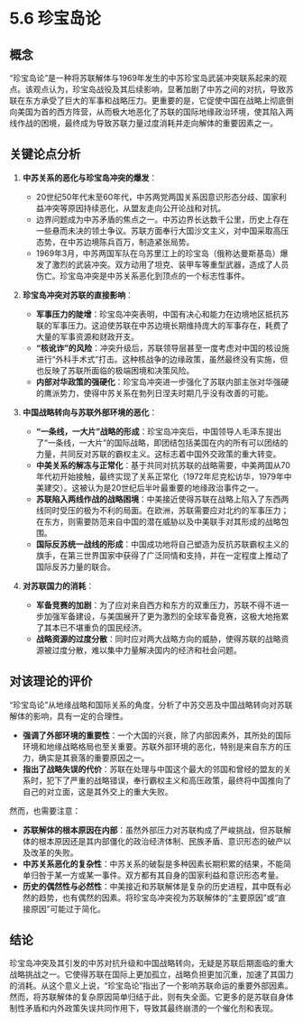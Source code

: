 # 5.6 珍宝岛论

## 概念

“珍宝岛论”是一种将苏联解体与1969年发生的中苏珍宝岛武装冲突联系起来的观点。该观点认为，珍宝岛战役及其后续影响，显著加剧了中苏之间的对抗，导致苏联在东方承受了巨大的军事和战略压力。更重要的是，它促使中国在战略上彻底倒向美国为首的西方阵营，从而极大地恶化了苏联的国际地缘政治环境，使其陷入两线作战的困境，最终成为导致苏联力量过度消耗并走向解体的重要因素之一。

## 关键论点分析

1.  **中苏关系的恶化与珍宝岛冲突的爆发**：
    *   20世纪50年代末至60年代，中苏两党两国关系因意识形态分歧、国家利益冲突等原因持续恶化，从盟友走向公开论战和对抗。
    *   边界问题成为中苏矛盾的焦点之一。中苏边界长达数千公里，历史上存在一些悬而未决的领土争议。苏联方面奉行大国沙文主义，对中国采取高压态势，在中苏边境陈兵百万，制造紧张局势。
    *   1969年3月，中苏两国军队在乌苏里江上的珍宝岛（俄称达曼斯基岛）爆发了激烈的武装冲突。双方动用了坦克、装甲车等重型武器，造成了人员伤亡。珍宝岛冲突是中苏关系恶化到顶点的一个标志性事件。

2.  **珍宝岛冲突对苏联的直接影响**：
    *   **军事压力的陡增**：珍宝岛冲突表明，中国有决心和能力在边境地区抵抗苏联的军事压力。这迫使苏联在中苏边境长期维持庞大的军事存在，耗费了大量的军事资源和财政开支。
    *   **“核讹诈”的风险**：冲突升级后，苏联领导层甚至一度考虑对中国的核设施进行“外科手术式”打击。这种核战争的边缘政策，虽然最终没有实施，但也反映了苏联所面临的极端困境和决策风险。
    *   **内部对华政策的强硬化**：珍宝岛冲突进一步强化了苏联内部主张对华强硬的鹰派势力，使得中苏关系在勃列日涅夫时期几乎没有改善的可能。

3.  **中国战略转向与苏联外部环境的恶化**：
    *   **“一条线，一大片”战略的形成**：珍宝岛冲突后，中国领导人毛泽东提出了“一条线，一大片”的国际战略，即团结包括美国在内的所有可以团结的力量，共同反对苏联的霸权主义。这标志着中国外交政策的重大转变。
    *   **中美关系的解冻与正常化**：基于共同对抗苏联的战略需要，中美两国从70年代初开始接触，最终实现了关系正常化（1972年尼克松访华，1979年中美建交）。这被认为是20世纪后半叶最重要的地缘政治事件之一。
    *   **苏联陷入两线作战的战略困境**：中美接近使得苏联在战略上陷入了东西两线同时受压的极为不利的局面。在欧洲，苏联需要应对北约的军事压力；在东方，则需要防范来自中国的潜在威胁以及中美联手对其形成的战略包围。
    *   **国际反苏统一战线的形成**：中国成功地将自己塑造为反抗苏联霸权主义的旗手，在第三世界国家中获得了广泛同情和支持，并在一定程度上推动了国际反苏力量的联合。

4.  **对苏联国力的消耗**：
    *   **军备竞赛的加剧**：为了应对来自西方和东方的双重压力，苏联不得不进一步加强军备建设，与美国展开了更为激烈的全球军备竞赛，这极大地拖累了其本已不堪重负的国民经济。
    *   **战略资源的过度分散**：同时应对两大战略方向的威胁，使得苏联的战略资源被过度分散，难以集中力量解决国内的经济和社会问题。

## 对该理论的评价

“珍宝岛论”从地缘战略和国际关系的角度，分析了中苏交恶及中国战略转向对苏联解体的影响，具有一定的合理性。

*   **强调了外部环境的重要性**：一个大国的兴衰，除了内部因素外，其所处的国际环境和地缘战略格局也至关重要。苏联外部环境的恶化，特别是来自东方的压力，确实是其衰落的重要原因之一。
*   **指出了战略失误的代价**：苏联在处理与中国这个最大的邻国和曾经的盟友的关系时，犯下了严重的战略错误，奉行霸权主义和高压政策，最终将中国推向了自己的对立面，这是其外交上的重大失败。

然而，也需要注意：

*   **苏联解体的根本原因在内部**：虽然外部压力对苏联构成了严峻挑战，但苏联解体的根本原因还是其内部僵化的政治经济体制、民族矛盾、意识形态的破产以及改革的失败。
*   **中苏关系恶化的复杂性**：中苏关系的破裂是多种因素长期积累的结果，不能简单归咎于某一方或某一事件。双方都有其自身的国家利益和意识形态考量。
*   **历史的偶然性与必然性**：中美接近和苏联解体是复杂的历史进程，其中既有必然的趋势，也有偶然的因素。将珍宝岛冲突视为苏联解体的“主要原因”或“直接原因”可能过于简化。

## 结论

珍宝岛冲突及其引发的中苏对抗升级和中国战略转向，无疑是苏联后期面临的重大战略挑战之一。它使得苏联在国际上更加孤立，战略负担更加沉重，加速了其国力的消耗。从这个意义上说，“珍宝岛论”指出了一个影响苏联命运的重要外部因素。然而，将苏联解体的复杂原因简单归结于此，则有失全面。它更多的是苏联自身体制性矛盾和内外政策失误共同作用下，导致其最终崩溃的一个催化剂和表现。